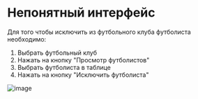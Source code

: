 # Непонятный интерфейс

Для того чтобы исключить из футбольного клуба футболиста необходимо:
  1) Выбрать футбольный клуб
  2) Нажать на кнопку "Просмотр футболистов"
  3) Выбрать футболиста в таблице
  4) Нажать на кнопку "Исключить футболиста"

![image](https://github.com/Dontlikeouy/DataKeeper/assets/86613662/1ea4d5c1-ce84-4d7f-8f24-0743d1516171)
